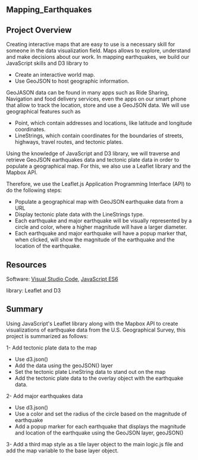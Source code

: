 ## Mapping_Earthquakes

## Project Overview
Creating interactive maps that are easy to use is a necessary skill for someone in the data visualization field. 
Maps allows to explore, understand and make decisions about our work. In mapping earthquakes, we build our JavaScript skills and D3 library
to 
 - Create an interactive world map.
 - Use GeoJSON to host geographic information.

 GeoJASON data can be found in many apps such as Ride Sharing, Navigation and food delivery services, even the apps on our smart phone that allow
 to track the location, store and use a GeoJSON data. We will use geographical features such as
 - Point, which contain addresses and locations, like latitude and longitude coordinates.
 - LineStrings, which contain coordinates for the boundaries of streets, highways, travel routes, and tectonic plates.

 Using the knowledge of JavaScript and D3 library, we will traverse and retrieve GeoJSON earthquakes data and tectonic plate data 
 in order to populate a geographical map. For this, we also use a Leaflet library and the Mapbox API. 

Therefore,  we use the Leaflet.js Application Programming Interface (API) to do the following steps: 
   - Populate a geographical map with GeoJSON earthquake data from a URL
   - Display tectonic plate data with the LineStrings type.
   - Each earthquake and major earthquake  will be visually represented by a circle and color, where a higher magnitude will have a larger diameter. 
   - Each earthquake and major earthquake will have a popup marker that, when clicked, will show the magnitude of the earthquake and the location of the earthquake.


## Resources
Software: [Visual Studio Code](https://code.visualstudio.com/), [JavaScript ES6](https://www.w3schools.com/Js/js_es6.asp) 

library: Leaflet and D3


## Summary
Using JavaScript's Leaflet library along with the Mapbox API to create visualizations of earthquake data from the U.S. Geographical Survey, this project is summarized as follows:

1- Add tectonic plate data to the map 
 - Use d3.json() 
 - Add the data using the geoJSON() layer 
 - Set the tectonic plate LineString data to stand out on the map 
 - Add the tectonic plate data to the overlay object with the earthquake data.

2- Add major earthquakes data
 - Use d3.json()
 - Use a color and set the radius of the circle based on the magnitude of earthquake
 - Add a popup marker for each earthquake that displays the magnitude and location of the earthquake using the GeoJSON layer, geoJSON()

 3-  Add a third map style as a tile layer object to the main logic.js file and add the map variable to the base layer object.   

